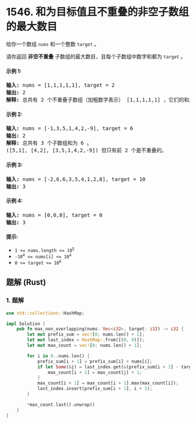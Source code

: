 # 1546. 和为目标值且不重叠的非空子数组的最大数目
给你一个数组 `nums` 和一个整数 `target` 。

请你返回 **非空不重叠** 子数组的最大数目，且每个子数组中数字和都为 `target` 。

#### 示例 1:
<pre>
<strong>输入:</strong> nums = [1,1,1,1,1], target = 2
<strong>输出:</strong> 2
<strong>解释:</strong> 总共有 2 个不重叠子数组（加粗数字表示） [1,1,1,1,1] ，它们的和为目标值 2 。
</pre>

#### 示例 2:
<pre>
<strong>输入:</strong> nums = [-1,3,5,1,4,2,-9], target = 6
<strong>输出:</strong> 2
<strong>解释:</strong> 总共有 3 个子数组和为 6 。
([5,1], [4,2], [3,5,1,4,2,-9]) 但只有前 2 个是不重叠的。
</pre>

#### 示例 3:
<pre>
<strong>输入:</strong> nums = [-2,6,6,3,5,4,1,2,8], target = 10
<strong>输出:</strong> 3
</pre>

#### 示例 4:
<pre>
<strong>输入:</strong> nums = [0,0,0], target = 0
<strong>输出:</strong> 3
</pre>

#### 提示:
* <code>1 <= nums.length <= 10<sup>5</sup></code>
* <code>-10<sup>4</sup> <= nums[i] <= 10<sup>4</sup></code>
* <code>0 <= target <= 10<sup>6</sup></code>

## 题解 (Rust)

### 1. 题解
```Rust
use std::collections::HashMap;

impl Solution {
    pub fn max_non_overlapping(nums: Vec<i32>, target: i32) -> i32 {
        let mut prefix_sum = vec![0; nums.len() + 1];
        let mut last_index = HashMap::from([(0, 0)]);
        let mut max_count = vec![0; nums.len() + 1];

        for i in 0..nums.len() {
            prefix_sum[i + 1] = prefix_sum[i] + nums[i];
            if let Some(&j) = last_index.get(&(prefix_sum[i + 1] - target)) {
                max_count[i + 1] = max_count[j] + 1;
            }
            max_count[i + 1] = max_count[i + 1].max(max_count[i]);
            last_index.insert(prefix_sum[i + 1], i + 1);
        }

        *max_count.last().unwrap()
    }
}
```
